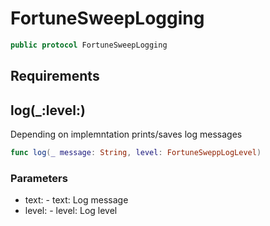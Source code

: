 # FortuneSweepLogging

``` swift
public protocol FortuneSweepLogging
```

## Requirements

## log(\_:level:)

Depending on implemntation prints/saves log messages

``` swift
func log(_ message: String, level: FortuneSweppLogLevel)
```

### Parameters

  - text: - text: Log message
  - level: - level: Log level
